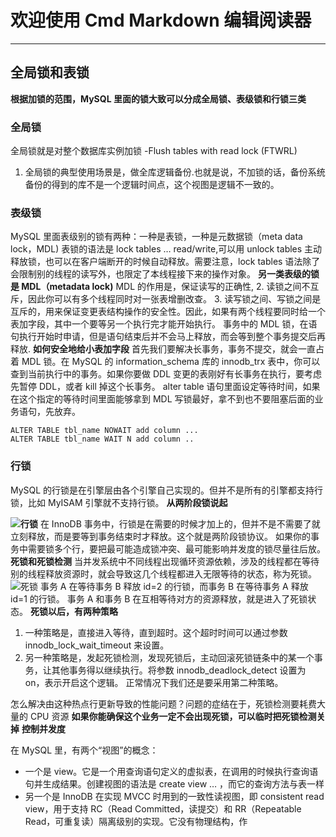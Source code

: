 # 欢迎使用 Cmd Markdown 编辑阅读器

------


## 全局锁和表锁
**根据加锁的范围，MySQL 里面的锁大致可以分成全局锁、表级锁和行锁三类**

### 全局锁
全局锁就是对整个数据库实例加锁 -Flush tables with read lock (FTWRL)
 1. 全局锁的典型使用场景是，做全库逻辑备份.也就是说，不加锁的话，备份系统备份的得到的库不是一个逻辑时间点，这个视图是逻辑不一致的。
### 表级锁
MySQL 里面表级别的锁有两种：一种是表锁，一种是元数据锁（meta data lock，MDL)
表锁的语法是 lock tables … read/write,可以用 unlock tables 主动释放锁，也可以在客户端断开的时候自动释放。需要注意，lock tables 语法除了会限制别的线程的读写外，也限定了本线程接下来的操作对象。
**另一类表级的锁是 MDL（metadata lock)**
MDL 的作用是，保证读写的正确性,
 2. 读锁之间不互斥，因此你可以有多个线程同时对一张表增删改查。
 3. 读写锁之间、写锁之间是互斥的，用来保证变更表结构操作的安全性。因此，如果有两个线程要同时给一个表加字段，其中一个要等另一个执行完才能开始执行。
事务中的 MDL 锁，在语句执行开始时申请，但是语句结束后并不会马上释放，而会等到整个事务提交后再释放.
**如何安全地给小表加字段**
首先我们要解决长事务，事务不提交，就会一直占着 MDL 锁。在 MySQL 的 information_schema 库的 innodb_trx 表中，你可以查到当前执行中的事务。如果你要做 DDL 变更的表刚好有长事务在执行，要考虑先暂停 DDL，或者 kill 掉这个长事务。
alter table 语句里面设定等待时间，如果在这个指定的等待时间里面能够拿到 MDL 写锁最好，拿不到也不要阻塞后面的业务语句，先放弃。
```
ALTER TABLE tbl_name NOWAIT add column ...
ALTER TABLE tbl_name WAIT N add column ..
```
### 行锁
MySQL 的行锁是在引擎层由各个引擎自己实现的。但并不是所有的引擎都支持行锁，比如 MyISAM 引擎就不支持行锁。
**从两阶段锁说起**

**![行锁](E:\工作相关文件\mysql\行锁.jpg)**
在 InnoDB 事务中，行锁是在需要的时候才加上的，但并不是不需要了就立刻释放，而是要等到事务结束时才释放。这个就是两阶段锁协议。
如果你的事务中需要锁多个行，要把最可能造成锁冲突、最可能影响并发度的锁尽量往后放。
**死锁和死锁检测**
当并发系统中不同线程出现循环资源依赖，涉及的线程都在等待别的线程释放资源时，就会导致这几个线程都进入无限等待的状态，称为死锁。
![死锁](E:\工作相关文件\mysql\死锁.jpg)
事务 A 在等待事务 B 释放 id=2 的行锁，而事务 B 在等待事务 A 释放 id=1 的行锁。 事务 A 和事务 B 在互相等待对方的资源释放，就是进入了死锁状态。
**死锁以后，有两种策略**

 1. 一种策略是，直接进入等待，直到超时。这个超时时间可以通过参数 innodb_lock_wait_timeout 来设置。
 2.  另一种策略是，发起死锁检测，发现死锁后，主动回滚死锁链条中的某一个事务，让其他事务得以继续执行。将参数 innodb_deadlock_detect 设置为 on，表示开启这个逻辑。
正常情况下我们还是要采用第二种策略。

怎么解决由这种热点行更新导致的性能问题？问题的症结在于，死锁检测要耗费大量的 CPU 资源
**如果你能确保这个业务一定不会出现死锁，可以临时把死锁检测关掉**
**控制并发度**

在 MySQL 里，有两个“视图”的概念：

 - 一个是 view。它是一个用查询语句定义的虚拟表，在调用的时候执行查询语句并生成结果。创建视图的语法是 create view … ，而它的查询方法与表一样
 - 另一个是 InnoDB 在实现 MVCC 时用到的一致性读视图，即 consistent read view，用于支持 RC（Read Committed，读提交）和 RR（Repeatable Read，可重复读）隔离级别的实现。它没有物理结构，作